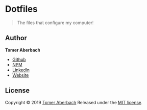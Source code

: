 # Dotfiles

> The files that configure my computer! 

## Author

**Tomer Aberbach**

* [Github](https://github.com/TomerAberbach)
* [NPM](https://www.npmjs.com/~tomeraberbach)
* [LinkedIn](https://www.linkedin.com/in/tomer-a)
* [Website](https://tomeraberba.ch)

## License

Copyright © 2019 [Tomer Aberbach](https://github.com/TomerAberbach)
Released under the [MIT license](https://github.com/TomerAberbach/dotfiles/blob/master/LICENSE).
